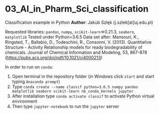 # 03_AI_in_Pharm_Sci_classification
Classification example in Python
__Author__: Jakub Szlęk (j.szlek[at]uj.edu.pl)

Requested libraries:
`pandas`, `numpy`, `scikit-learn`=>0.21.3, `seaborn`, `matplotlib`
Tested under Python=3.6.5
Data set after:
Mansouri, K., Ringsted, T., Ballabio, D., Todeschini, R., Consonni, V. (2013). Quantitative Structure - Activity Relationship models for ready biodegradability of chemicals. Journal of Chemical Information and Modeling, 53, 867-878 (https://pubs.acs.org/doi/pdf/10.1021/ci4000213)

In order to run on `conda`:
 1) Open terminal in the repository folder (in Windows click `start` and start typing `Anaconda prompt`)
 2) Type `conda create --name classif python=3.6.5 numpy pandas matplotlib seaborn scikit-learn nb_conda_kernels jupyter`
 3) After installation type `conda activate classif` to activate Python virtual environment
 4) Then type `jupyter-notebook` to run the `jupyter` server
